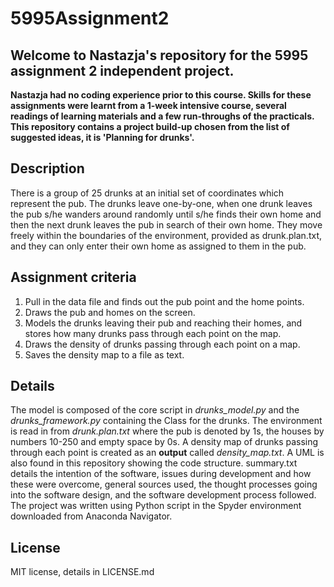 # 5995Assignment2

## Welcome to Nastazja's repository for the 5995 assignment 2 independent project. 

**Nastazja had no coding experience prior to this course. Skills for these assignments were learnt from a 1-week intensive course, several readings of learning 
materials and a few run-throughs of the practicals. This repository contains a project build-up chosen from the list of suggested ideas, it is 'Planning for drunks'.**

## Description

There is a group of 25 drunks at an initial set of coordinates which represent the pub. The drunks leave one-by-one, when one drunk leaves the pub s/he wanders 
around randomly until s/he finds their own home and then the next drunk leaves the pub in search of their own home. They move freely within the boundaries of the 
environment, provided as drunk.plan.txt, and they can only enter their own home as assigned to them in the pub.

## Assignment criteria

1. Pull in the data file and finds out the pub point and the home points.
2. Draws the pub and homes on the screen.
3. Models the drunks leaving their pub and reaching their homes, and stores how many drunks pass through each point on the map.
4. Draws the density of drunks passing through each point on a map.
5. Saves the density map to a file as text.

## Details 

The model is composed of the core script in *drunks_model.py* and the *drunks_framework.py* containing the Class for the drunks. The environment is read in from 
*drunk.plan.txt* where the pub is denoted by 1s, the houses by numbers 10-250 and empty space by 0s. A density map of drunks passing through each point is created 
as an **output** called *density_map.txt*. A UML is also found in this repository showing the code structure. summary.txt details the intention of the software, issues during development and how these were overcome, general sources used, the thought processes going into the software design, and the software development process followed. The project was written using Python script in the Spyder environment downloaded from Anaconda Navigator.

## License 

MIT license, details in LICENSE.md
